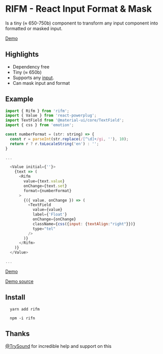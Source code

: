 # RIFM - React Input Format & Mask

Is a tiny (≈ 650-750b) component to transform any input component
into formatted or masked input.

[Demo](https://istarkov.github.io/rifm/docs-readme)

## Highlights

- Dependency free
- Tiny (≈ 650b)
- Supports any [input](https://istarkov.github.io/rifm/docs-readme#material-ui).
- Can mask input and format

## Example

```javascript
import { Rifm } from 'rifm';
import { Value } from 'react-powerplug';
import TextField from '@material-ui/core/TextField';
import { css } from 'emotion';

const numberFormat = (str: string) => {
  const r = parseInt(str.replace(/[^\d]+/gi, ''), 10);
  return r ? r.toLocaleString('en') : '';
}

...

  <Value initial={''}>
    {text => (
      <Rifm
        value={text.value}
        onChange={text.set}
        format={numberFormat}
      >
        {({ value, onChange }) => (
          <TextField
            value={value}
            label={'Float'}
            onChange={onChange}
            className={css({input: {textAlign:"right"}})}
            type="tel"
          />
        )}
      </Rifm>
    )}
  </Value>

...
```

[Demo](https://istarkov.github.io/rifm/docs-readme)

[Demo source](https://github.com/istarkov/rifm/blob/master/docs/readme.mdx)

## Install

```shell
  yarn add rifm
```

```shell
  npm -i rifn
```

## Thanks

[@TrySound](https://github.com/TrySound) for incredible help and support on this
